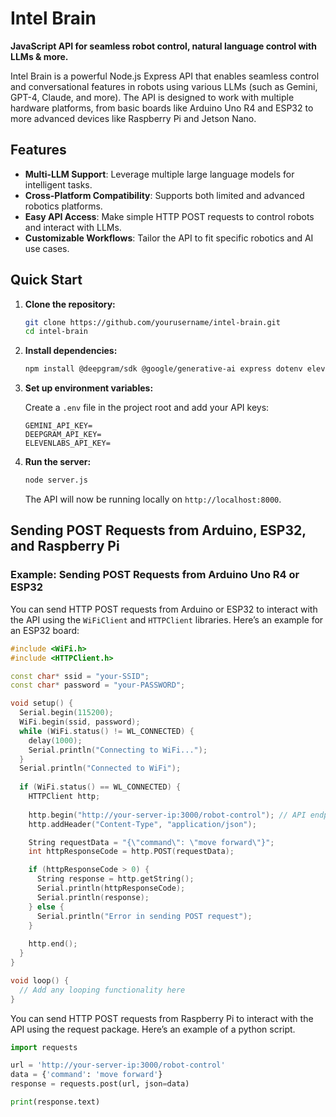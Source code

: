 # Intel Brain

**JavaScript API for seamless robot control, natural language control with LLMs & more.**

Intel Brain is a powerful Node.js Express API that enables seamless control and conversational features in robots using various LLMs (such as Gemini, GPT-4, Claude, and more). The API is designed to work with multiple hardware platforms, from basic boards like Arduino Uno R4 and ESP32 to more advanced devices like Raspberry Pi and Jetson Nano.

## Features
- **Multi-LLM Support**: Leverage multiple large language models for intelligent tasks.
- **Cross-Platform Compatibility**: Supports both limited and advanced robotics platforms.
- **Easy API Access**: Make simple HTTP POST requests to control robots and interact with LLMs.
- **Customizable Workflows**: Tailor the API to fit specific robotics and AI use cases.

## Quick Start

1. **Clone the repository:**

    ```bash
    git clone https://github.com/yourusername/intel-brain.git
    cd intel-brain
    ```

2. **Install dependencies:**

    ```bash
    npm install @deepgram/sdk @google/generative-ai express dotenv elevenlabs multer
    ```

3. **Set up environment variables:**

    Create a `.env` file in the project root and add your API keys:

    ```plaintext
    GEMINI_API_KEY=
    DEEPGRAM_API_KEY=
    ELEVENLABS_API_KEY=
    ```

4. **Run the server:**

    ```bash
    node server.js
    ```

    The API will now be running locally on `http://localhost:8000`.

## Sending POST Requests from Arduino, ESP32, and Raspberry Pi

### Example: Sending POST Requests from Arduino Uno R4 or ESP32

You can send HTTP POST requests from Arduino or ESP32 to interact with the API using the `WiFiClient` and `HTTPClient` libraries. Here’s an example for an ESP32 board:

```cpp
#include <WiFi.h>
#include <HTTPClient.h>

const char* ssid = "your-SSID";
const char* password = "your-PASSWORD";

void setup() {
  Serial.begin(115200);
  WiFi.begin(ssid, password);
  while (WiFi.status() != WL_CONNECTED) {
    delay(1000);
    Serial.println("Connecting to WiFi...");
  }
  Serial.println("Connected to WiFi");
  
  if (WiFi.status() == WL_CONNECTED) {
    HTTPClient http;
    
    http.begin("http://your-server-ip:3000/robot-control"); // API endpoint
    http.addHeader("Content-Type", "application/json");

    String requestData = "{\"command\": \"move forward\"}";
    int httpResponseCode = http.POST(requestData);

    if (httpResponseCode > 0) {
      String response = http.getString();
      Serial.println(httpResponseCode);
      Serial.println(response);
    } else {
      Serial.println("Error in sending POST request");
    }
    
    http.end();
  }
}

void loop() {
  // Add any looping functionality here
}
```
You can send HTTP POST requests from Raspberry Pi to interact with the API using the request package. Here’s an example of a python script.
```python
import requests

url = 'http://your-server-ip:3000/robot-control'
data = {'command': 'move forward'}
response = requests.post(url, json=data)

print(response.text)

```
